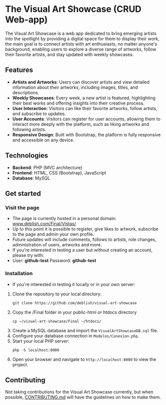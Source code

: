 
# The Visual Art Showcase (CRUD Web-app)

The Visual Art Showcase is a web app dedicated to bring emerging artists into the spotlight by providing a digital space for them to display their work, the main goal is to connect artists with art enthusiasts, no matter anyone's background, enabling users to explore a diverse range of artworks, follow their favorite artists, and stay updated with weekly showcases.

## Features

- **Artists and Artworks**: Users can discover artists and view detailed information about their artworks, including images, titles, and descriptions.
- **Weekly Showcases**: Every week, a new artist is featured, highlighting their best works and offering insights into their creative process.
- **User Interaction**: Visitors can like their favorite artworks, follow artists, and subscribe to updates.
- **User Accounts**: Visitors can register for user accounts, allowing them to interact more deeply with the platform, such as liking artworks and following artists.
- **Responsive Design**: Built with Bootstrap, the platform is fully responsive and accessible on any device.

## Technologies

- **Backend**: PHP (MVC architecture)
- **Frontend**: HTML, CSS (Bootstrap), JavaScript
- **Database**: MySQL

## Get started

### Visit the page

- The page is currently hosted in a personal domain: www.deblish.com/Final/Vistas/
- Up to this point it is possible to register, give likes to artwork, subscribe to the page and admin your own profile.
- Future updates will include comments, follows to artists, role changes, administration of users, artworks and more.
- If you're interested in testing a user but without creating an account, please try with:
- User: **github-test** Password: **github-test**

### Installation

- If you're interested in testing it locally or in your own server:

1. Clone the repository to your local directory:
    ```
    git clone https://github.com/deblish/visual-art-showcase
    ```
2. Copy the /Final folder in your public-html or htdocs directory
    ```
    cp ~/visual-art-showcase/Final ~/htdocs/
    ```
3. Create a MySQL database and import the `VisualArtShowcaseDB.sql` file.
4. Configure your database connection in `Modelos/Conexion.php`.
5. Start your local PHP server:
    ```
    php -S localhost:8000
    ```
6. Open your browser and navigate to `http://localhost:8000` to view the project.

## Contributing

Not taking contributions for the Visual Art Showcase currently, but when possible, [CONTRIBUTING.md](CONTRIBUTING.md) will have the guidelines on how to make them.
